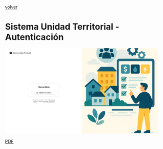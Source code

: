[volver](../README.md)

# Sistema Unidad Territorial - Autenticación

![Login](png/01-login.png)

[PDF](pdf/01-login.pdf)